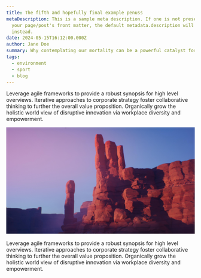 ```yaml
---
title: The fifth and hopefully final example penuss
metaDescription: This is a sample meta description. If one is not present in
  your page/post's front matter, the default metadata.description will be used
  instead.
date: 2024-05-15T16:12:00.000Z
author: Jane Doe
summary: Why contemplating our mortality can be a powerful catalyst for changes
tags:
  - environment
  - sport
  - blog
---
```

Leverage agile frameworks to provide a robust synopsis for high level overviews. Iterative approaches to corporate strategy foster collaborative thinking to further the overall value proposition. Organically grow the holistic world view of disruptive innovation via workplace diversity and empowerment.

![A sample inlined image](/static/img/daaro8m.jpg)

Leverage agile frameworks to provide a robust synopsis for high level overviews. Iterative approaches to corporate strategy foster collaborative thinking to further the overall value proposition. Organically grow the holistic world view of disruptive innovation via workplace diversity and empowerment.
